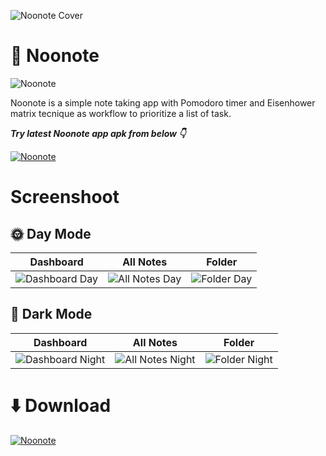 ![Noonote Cover](https://user-images.githubusercontent.com/49424141/165520173-83adba1f-d33a-48ca-80ed-ab100234b0f6.png)

# 📝 Noonote
![Noonote](https://user-images.githubusercontent.com/49424141/165496729-af17e446-cf34-4579-9406-603e6d4786fb.svg)

Noonote is a simple note taking app with Pomodoro timer and Eisenhower matrix tecnique as workflow  to prioritize a list of task.

***Try latest Noonote app apk from below 👇***

[![Noonote](https://img.shields.io/badge/Noonote-APK-black.svg?style=for-the-badge&logo=android)](https://github.com/muhammadasrul/Noonote/releases/download/v1.0.1/Noonote.apk)

# Screenshoot

## 🌞 Day Mode

|   Dashboard    | All Notes    |   Folder   
|---	|---	|---
|   ![Dashboard Day](https://user-images.githubusercontent.com/49424141/165524028-108e5a2f-b3ec-4dfc-b1ce-a12be294f398.png)   |   ![All Notes Day](https://user-images.githubusercontent.com/49424141/165524293-c7607043-6a95-4463-96b0-8cf82a665887.png)   |   ![Folder Day](https://user-images.githubusercontent.com/49424141/165524479-25c7abf3-bae6-4548-a700-a9ba1314d8bd.png)    

## 🌚 Dark Mode

|   Dashboard    | All Notes    |   Folder      
|---	|---	|---		
|   ![Dashboard Night](https://user-images.githubusercontent.com/49424141/165524967-72f7b288-de41-429b-904a-7e050754e251.png)   |   ![All Notes Night](https://user-images.githubusercontent.com/49424141/165525130-fcc4fd27-6d9b-405f-b47b-0ee498bf412e.png)   |   ![Folder Night](https://user-images.githubusercontent.com/49424141/165525193-b6d3984b-781e-4e01-afc4-6b603f110cbf.png)

# ⬇️ Download

[![Noonote](https://img.shields.io/badge/Noonote-APK-black.svg?style=for-the-badge&logo=android)](https://github.com/muhammadasrul/Noonote/releases/download/v1.0.1/Noonote.apk)
